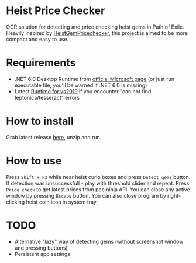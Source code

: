 # Heist Price Checker

OCR solution for detecting and price checking heist gems in Path of Exile. Heavily inspired by [HeistGemPricechecker](https://github.com/trevorm4/HeistGemPricechecker), this project is aimed to be more compact and easy to use.

# Requirements

- .NET 6.0 Desktop Runtime from [official Microsoft page](https://dotnet.microsoft.com/en-us/download/dotnet/6.0) (or just run executable file, you'll be warned if .NET 6.0 is missing)
- Latest [Runtime for vs2019](https://support.microsoft.com/en-us/help/2977003/the-latest-supported-visual-c-downloads) if you encounter "can not find leptonica/tesseract" errors

# How to install

Grab latest release [here](https://github.com/EpicVertigo/HeistGemPriceChecker/releases/), unzip and run

# How to use

Press `Shift + F3` while near heist curio boxes and press `Detect gems` button. If detection was unsuccessfull - play with threshold slider and repeat. Press `Price check` to get latest prices from poe.ninja API. You can close any active window by pressing `Escape` button. You can also close program by right-clicking heist coin icon in system tray.

# TODO

- Alternative "lazy" way of detecting gems (without screenshot window and pressing buttons)
- Persistent app settings
